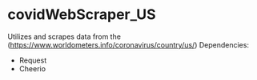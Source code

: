# covidWebScraper_US
Utilizes and scrapes data from the (https://www.worldometers.info/coronavirus/country/us/)
Dependencies:
 - Request
 - Cheerio
